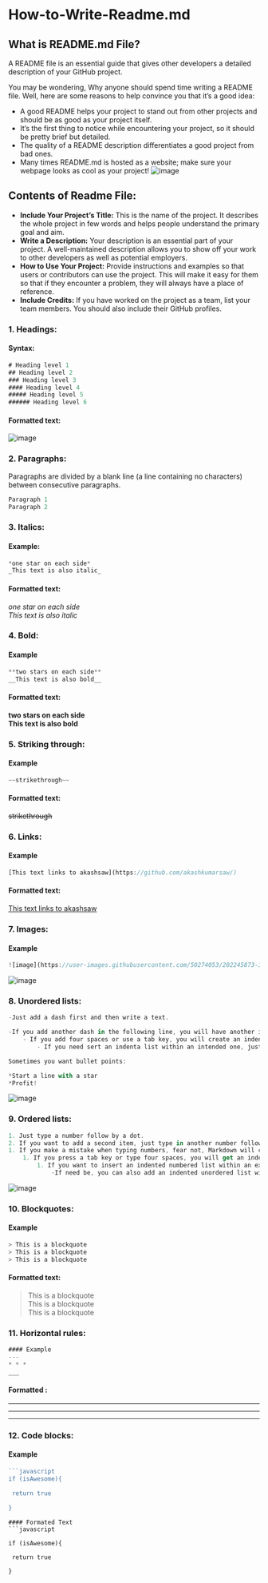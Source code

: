 # How-to-Write-Readme.md

## What is README.md File?
A README file is an essential guide that gives other developers a detailed description of your GitHub project.

You may be wondering, Why anyone should spend time writing a README file. Well, here are some reasons to help convince you that it’s a good idea:

- A good README helps your project to stand out from other projects and should be as good as your project itself.
- It’s the first thing to notice while encountering your project, so it should be pretty brief but detailed.
- The quality of a README description differentiates a good project from bad ones.
- Many times README.md is hosted as a website; make sure your webpage looks as cool as your project!
![image](https://user-images.githubusercontent.com/50274053/202235977-599fbbe8-dfcd-48ce-975a-2a04388b414f.png)
## Contents of Readme File:
- __Include Your Project’s Title:__ This is the name of the project. It describes the whole project in few words and helps people understand the primary goal and aim.
- __Write a Description:__ Your description is an essential part of your project. A well-maintained description allows you to show off your work to other developers as well as potential employers.
- __How to Use Your Project:__ Provide instructions and examples so that users or contributors can use the project. This will make it easy for them so that if they encounter a problem, they will always have a place of reference.
- __Include Credits:__ If you have worked on the project as a team, list your team members. You should also include their GitHub profiles.

### 1. Headings:
#### Syntax:
```javascript
# Heading level 1
## Heading level 2
### Heading level 3
#### Heading level 4
##### Heading level 5
###### Heading level 6
```
#### Formatted text:
![image](https://user-images.githubusercontent.com/50274053/202237765-4a447242-81d6-4ffc-9842-f4e0e6552955.png)
### 2. Paragraphs:
Paragraphs are divided by a blank line (a line containing no characters) between consecutive paragraphs.
```javascript
Paragraph 1
Paragraph 2
```
### 3. Italics:
#### Example:
```javascript
*one star on each side*
_This text is also italic_
```
#### Formatted text:
*one star on each side*   
_This text is also italic_

### 4. Bold:
#### Example
```javascript
**two stars on each side**
__This text is also bold__
```
#### Formatted text:
**two stars on each side**    
__This text is also bold__

### 5. Striking through:
#### Example
```javascript
~~strikethrough~~
```
#### Formatted text:
~~strikethrough~~
### 6. Links:
#### Example
```javascript
[This text links to akashsaw](https://github.com/akashkumarsaw/)
```
#### Formatted text:
[This text links to akashsaw](https://github.com/akashkumarsaw/)
### 7. Images:
#### Example 
```javascript
![image](https://user-images.githubusercontent.com/50274053/202245873-39adc6a6-8cdf-4dd8-b266-2858ea55d364.png)
```
![image](https://user-images.githubusercontent.com/50274053/202245936-a83b349e-95bd-4e8b-a11d-98e0aeb13803.png)
### 8. Unordered lists:
```javascript
-Just add a dash first and then write a text.

-If you add another dash in the following line, you will have another item in the list.
    - If you add four spaces or use a tab key, you will create an indented list.
        - If you need sert an indenta list within an intended one, just press a tab key again.

Sometimes you want bullet points:

*Start a line with a star 
*Profit!
```
![image](https://user-images.githubusercontent.com/50274053/202246554-5b820380-f27d-42c3-bc3f-faa97a232b8c.png)
### 9. Ordered lists:
```javascript
1. Just type a number follow by a dot.
2. If you want to add a second item, just type in another number followed by a dot.
1. If you make a mistake when typing numbers, fear not, Markdown will correct for you. 
    1. If you press a tab key or type four spaces, you will get an indented list and the numbering will start from scratch.
        1. If you want to insert an indented numbered list within an existing indented numbered one, just press the tab key again. 
            -If need be, you can also add an indented unordered list within an indented numbered one, by pressing a tab key and typing adash.
```
![image](https://user-images.githubusercontent.com/50274053/202247060-1998d764-7d59-46a3-b680-a789229de2ad.png)
### 10. Blockquotes:
#### Example
```javascript
> This is a blockquote
> This is a blockquote
> This is a blockquote
```
#### Formatted text:
> This is a blockquote  
> This is a blockquote  
> This is a blockquote  
### 11. Horizontal rules:
```javascript
#### Example
---
* * *
___
```
#### Formatted :
---
* * *
___
### 12. Code blocks:
#### Example
```javascript
```javascript
if (isAwesome){

 return true

}
```
```
#### Formated Text
```javascript

if (isAwesome){

 return true

}

```
